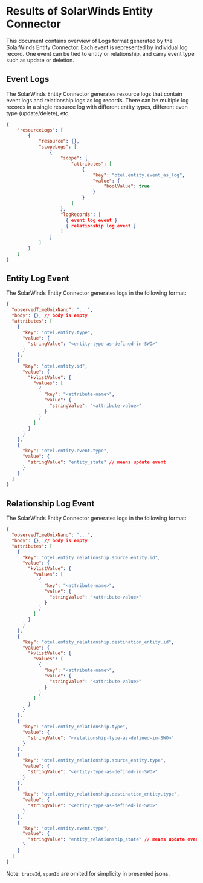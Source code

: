 # Results of SolarWinds Entity Connector

This document contains overview of Logs format generated by the SolarWinds Entity Connector.
Each event is represented by individual log record. One event can be tied to entity or relationship,
and carry event type such as update or deletion.

## Event Logs
The SolarWinds Entity Connector generates resource logs that contain event logs and relationship logs as
log records. There can be multiple log records in a single resource log with different
entity types, different even type (update/delete), etc.

```json
{
    "resourceLogs": [
        {
            "resource": {},
            "scopeLogs": [
                {
                    "scope": {
                        "attributes": [
                            {
                                "key": "otel.entity.event_as_log",
                                "value": {
                                    "boolValue": true
                                }
                            }
                        ]
                    },
                    "logRecords": [
                      { event log event }
                      { relationship log event }
                    ]
                }
            ]
        }
    ]
}
```

## Entity Log Event
The SolarWinds Entity Connector generates logs in the following format:

```json
{
  "observedTimeUnixNano": "...",
  "body": {}, // body is empty
  "attributes": [
    {
      "key": "otel.entity.type",
      "value": {
        "stringValue": "<entity-type-as-defined-in-SWO>"
      }
    },
    {
      "key": "otel.entity.id",
      "value": {
        "kvlistValue": {
          "values": [
            {
              "key": "<attribute-name>",
              "value": {
                "stringValue": "<attribute-value>"
              }
            }
          ]
        }
      }
    },
    {
      "key": "otel.entity.event.type",
      "value": {
        "stringValue": "entity_state" // means update event
      }
    }
  ]
}
```

## Relationship Log Event
The SolarWinds Entity Connector generates logs in the following format:

```json
{
  "observedTimeUnixNano": "...",
  "body": {}, // body is empty
  "attributes": [
    {
      "key": "otel.entity_relationship.source_entity.id",
      "value": {
        "kvlistValue": {
          "values": [
            {
              "key": "<attribute-name>",
              "value": {
                "stringValue": "<attribute-value>"
              }
            }
          ]
        }
      }
    },
    {
      "key": "otel.entity_relationship.destination_entity.id",
      "value": {
        "kvlistValue": {
          "values": [
            {
              "key": "<attribute-name>",
              "value": {
                "stringValue": "<attribute-value>"
              }
            }
          ]
        }
      }
    },
    {
      "key": "otel.entity_relationship.type",
      "value": {
        "stringValue": "<relationship-type-as-defined-in-SWO>"
      }
    },
    {
      "key": "otel.entity_relationship.source_entity.type",
      "value": {
        "stringValue": "<entity-type-as-defined-in-SWO>"
      }
    },
    {
      "key": "otel.entity_relationship.destination_entity.type",
      "value": {
        "stringValue": "<entity-type-as-defined-in-SWO>"
      }
    },
    {
      "key": "otel.entity.event.type",
      "value": {
        "stringValue": "entity_relationship_state" // means update event
      }
    }
  ]
}

```

Note: `traceId`, `spanId` are omited for simplicity in presented jsons.
